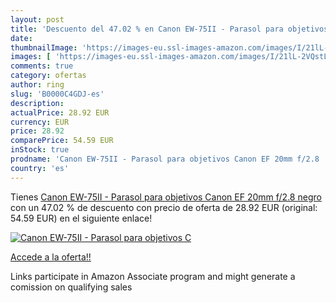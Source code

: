 ```yaml
---
layout: post
title: 'Descuento del 47.02 % en Canon EW-75II - Parasol para objetivos C'
date: 
thumbnailImage: 'https://images-eu.ssl-images-amazon.com/images/I/21lL-2VQstL._SL200_.jpg'
images: [ 'https://images-eu.ssl-images-amazon.com/images/I/21lL-2VQstL._SL200_.jpg' ]
comments: true
category: ofertas
author: ring
slug: 'B0000C4GDJ-es'
description:
actualPrice: 28.92 EUR
currency: EUR
price: 28.92
comparePrice: 54.59 EUR
inStock: true
prodname: 'Canon EW-75II - Parasol para objetivos Canon EF 20mm f/2.8  negro'
country: 'es'
---
```


Tienes [Canon EW-75II - Parasol para objetivos Canon EF 20mm f/2.8  negro](https://www.amazon.es/dp/B0000C4GDJ/?tag=tolees-21) con un 47.02 % de descuento con precio de oferta de 28.92 EUR (original: 54.59 EUR) en el siguiente enlace!

[![Canon EW-75II - Parasol para objetivos C](https://images-eu.ssl-images-amazon.com/images/I/21lL-2VQstL._SL200_.jpg)](https://www.amazon.es/dp/B0000C4GDJ/?tag=tolees-21)

[Accede a la oferta!!](https://www.amazon.es/dp/B0000C4GDJ/?tag=tolees-21)

Links participate in Amazon Associate program and might generate a comission on qualifying sales


